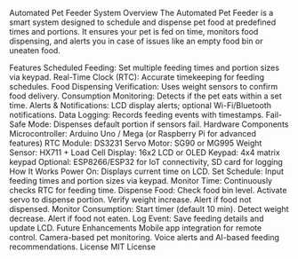 Automated Pet Feeder System
Overview
The Automated Pet Feeder is a smart system designed to schedule and dispense pet food at predefined times and portions. It ensures your pet is fed on time, monitors food dispensing, and alerts you in case of issues like an empty food bin or uneaten food.

Features
Scheduled Feeding: Set multiple feeding times and portion sizes via keypad.
Real-Time Clock (RTC): Accurate timekeeping for feeding schedules.
Food Dispensing Verification: Uses weight sensors to confirm food delivery.
Consumption Monitoring: Detects if the pet eats within a set time.
Alerts & Notifications: LCD display alerts; optional Wi-Fi/Bluetooth notifications.
Data Logging: Records feeding events with timestamps.
Fail-Safe Mode: Dispenses default portion if sensors fail.
Hardware Components
Microcontroller: Arduino Uno / Mega (or Raspberry Pi for advanced features)
RTC Module: DS3231
Servo Motor: SG90 or MG995
Weight Sensor: HX711 + Load Cell
Display: 16x2 LCD or OLED
Keypad: 4x4 matrix keypad
Optional: ESP8266/ESP32 for IoT connectivity, SD card for logging
How It Works
Power On: Displays current time on LCD.
Set Schedule: Input feeding times and portion sizes via keypad.
Monitor Time: Continuously checks RTC for feeding time.
Dispense Food:
Check food bin level.
Activate servo to dispense portion.
Verify weight increase.
Alert if food not dispensed.
Monitor Consumption:
Start timer (default 10 min).
Detect weight decrease.
Alert if food not eaten.
Log Event: Save feeding details and update LCD.
Future Enhancements
Mobile app integration for remote control.
Camera-based pet monitoring.
Voice alerts and AI-based feeding recommendations.
License
MIT License



